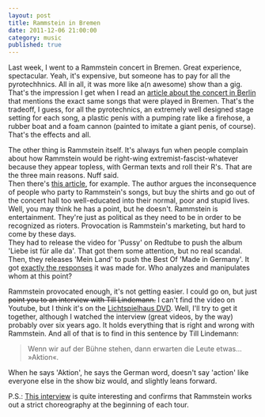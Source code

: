 ```yaml
---
layout: post
title: Rammstein in Bremen
date: 2011-12-06 21:00:00
category: music
published: true
---
```

Last week, I went to a Rammstein concert in Bremen. Great experience, spectacular. Yeah, it's expensive, but someone has to pay for all the pyrotechhnics. All in all, it was more like a(n awesome) show than a gig. That's the impression I get when I read an [article about the concert in Berlin](http://www.zeit.de/kultur/2011-11/rammstein-made-in-germany) that mentions the exact same songs that were played in Bremen. That's the tradeoff, I guess, for all the pyrotechnics, an extremely well designed stage setting for each song, a plastic penis with a pumping rate like a firehose, a rubber boat and a foam cannon (painted to imitate a giant penis, of course). That's the effects and all.

The other thing is Rammstein itself. It's always fun when people complain about how Rammstein would be right-wing extremist-fascist-whatever because they appear topless, with German texts and roll their R's. That are the three main reasons. Nuff said.  
Then there's [this article](http://www.zeit.de/kultur/2011-11/rammstein-made-in-germany/komplettansicht), for example. The author argues the inconsequence of people who party to Rammstein's songs, but buy the shirts and go out of the concert hall  too well-educated into their normal, poor and stupid lives. Well, you may think he has a point, but he doesn't. Rammstein is entertainment. They're just as political as they need to be in order to be recognized as rioters. Provocation is Rammstein's marketing, but hard to come by these days.  
They had to release the video for 'Pussy' on Redtube to push the album 'Liebe ist für alle da'. That got them some attention, but no real scandal. Then, they releases 'Mein Land' to push the Best Of 'Made in Germany'. It got [exactly the responses](http://www.welt.de/print/die_welt/kultur/article13717634/Das-ist-mein-Land.html) it was made for. Who analyzes and manipulates whom at this point?

Rammstein provocated enough, it's not getting easier. I could go on, but just <strike>point you to an interview with Till Lindemann.</strike> I can't find the video on Youtube, but I think it's on the [Lichtspielhaus DVD](http://www.amazon.de/Rammstein-Lichtspielhaus/dp/B0000YWHOI/ref=sr_1_2?ie=UTF8&qid=1323114601&sr=8-2). Well, I'll try to get it together, although I watched the interview (great videos, by the way) probably over six years ago. It holds everything that is right and wrong with Rammstein. And all of that is to find in this sentence by Till Lindemann:

> Wenn wir auf der Bühne stehen, dann erwarten die Leute etwas... »Aktion«.

When he says 'Aktion', he says the German word, doesn't say 'action' like everyone else in the show biz would, and slightly leans forward.

P.S.: [This interview](http://www.youtube.com/watch?v=zTWzvc2M7A8) is quite interesting and confirms that Rammstein works out a strict choreography at the beginning of each tour. 
